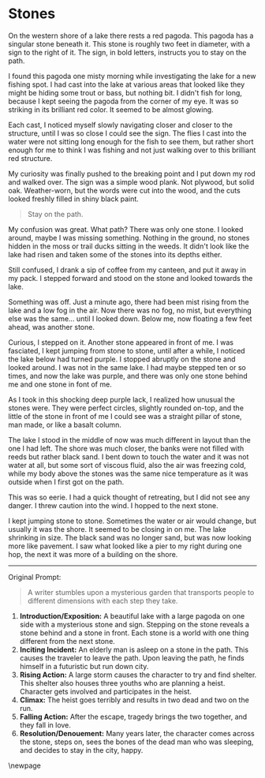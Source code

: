 # Stones

On the western shore of a lake there rests a red pagoda. This pagoda has a singular stone beneath it. This stone is roughly two feet in diameter, with a sign to the right of it. The sign, in bold letters, instructs you to stay on the path.

I found this pagoda one misty morning while investigating the lake for a new fishing spot. I had cast into the lake at various areas that looked like they might be hiding some trout or bass, but nothing bit. I didn't fish for long, because I kept seeing the pagoda from the corner of my eye. It was so striking in its brilliant red color. It seemed to be almost glowing.

Each cast, I noticed myself slowly navigating closer and closer to the structure, until I was so close I could see the sign. The flies I cast into the water were not sitting long enough for the fish to see them, but rather short enough for me to think I was fishing and not just walking over to this brilliant red structure. 

My curiosity was finally pushed to the breaking point and I put down my rod and walked over. The sign was a simple wood plank. Not plywood, but solid oak. Weather-worn, but the words were cut into the wood, and the cuts looked freshly filled in shiny black paint.

> Stay on the path.

My confusion was great. What path? There was only one stone. I looked around, maybe I was missing something. Nothing in the ground, no stones hidden in the moss or trail ducks sitting in the weeds. It didn't look like the lake had risen and taken some of the stones into its depths either.

Still confused, I drank a sip of coffee from my canteen,  and put it away in my pack. I stepped forward and stood on the stone and looked towards the lake.

Something was off. Just a minute ago, there had been mist rising from the lake and a low fog in the air. Now there was no fog, no mist, but everything else was the same... until I looked down. Below me, now floating a few feet ahead, was another stone.

Curious, I stepped on it. Another stone appeared in front of me. I was fasciated, I kept jumping from stone to stone, until after a while, I noticed the lake below had turned purple. I stopped abruptly on the stone and looked around. I was not in the same lake. I had maybe stepped ten or so times, and now the lake was purple, and there was only one stone behind me and one stone in font of me.

As I took in this shocking deep purple lack, I realized how unusual the stones were. They were perfect circles, slightly rounded on-top, and the little of the stone in front of me I could see was a straight pillar of stone, man made, or like a basalt column.

The lake I stood in the middle of now was much different in layout than the one I had left. The shore was much closer, the banks were not filled with reeds but rather black sand. I bent down to touch the water and it was not water at all, but some sort of viscous fluid, also the air was freezing cold, while my body above the stones was the same nice temperature as it was outside when I first got on the path.

This was so eerie. I had a quick thought of retreating, but I did not see any danger. I threw caution into the wind. I hopped to the next stone. 

I kept jumping stone to stone. Sometimes the water or air would change, but usually it was the shore. It seemed to be closing in on me. The lake shrinking in size. The black sand was no longer sand, but was now looking more like pavement. I saw what looked like a pier to my right during one hop, the next it was more of a building on the shore.

---


Original Prompt:
> A writer stumbles upon a mysterious garden that transports people to different dimensions with each step they take.

1. **Introduction/Exposition:** A beautiful lake with a large pagoda on one side with a mysterious stone and sign. Stepping on the stone reveals a stone behind and a stone in front. Each stone is a world with one thing different from the next stone.
2. **Inciting Incident:** An elderly man is asleep on a stone in the path. This causes the traveler to leave the path. Upon leaving the path, he finds himself in a futuristic but run down city. 
3. **Rising Action:** A large storm causes the character to try and find shelter. This shelter also houses three youths who are planning a heist. Character gets involved and participates in the heist.
4. **Climax:** The heist goes terribly and results in two dead and two on the run. 
5. **Falling Action:** After the escape, tragedy brings the two together, and they fall in love. 
6. **Resolution/Denouement:** Many years later, the character comes across the stone, steps on, sees the bones of the dead man who was sleeping, and decides to stay in the city, happy.

\newpage

